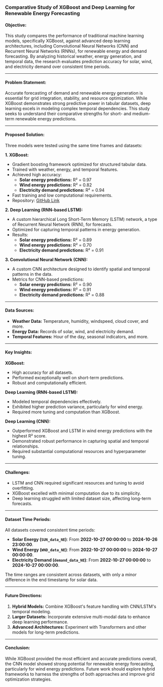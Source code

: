 ### Comparative Study of XGBoost and Deep Learning for Renewable Energy Forecasting

#### **Objective:**
This study compares the performance of traditional machine learning models, specifically XGBoost, against advanced deep learning architectures, including Convolutional Neural Networks (CNN) and Recurrent Neural Networks (RNNs), for renewable energy and demand forecasting. By analyzing historical weather, energy generation, and temporal data, the research evaluates prediction accuracy for solar, wind, and electricity demand over consistent time periods.

---

#### **Problem Statement:**
Accurate forecasting of demand and renewable energy generation is essential for grid integration, stability, and resource optimization. While XGBoost demonstrates strong predictive power in tabular datasets, deep learning excels in modeling complex temporal dependencies. This study seeks to understand their comparative strengths for short- and medium-term renewable energy predictions.

---

#### **Proposed Solution:**
Three models were tested using the same time frames and datasets:

**1. XGBoost:**
   - Gradient boosting framework optimized for structured tabular data.
   - Trained with weather, energy, and temporal features.
   - Achieved high accuracy:
      - **Solar energy predictions:** R² = 0.97
      - **Wind energy predictions:** R² = 0.82
      - **Electricity demand predictions:** R² = 0.94
   - Fast training and low computational requirements.
   - Repository: [GitHub Link](https://github.com/jtwirly/energyforecasting/)

**2. Deep Learning (RNN-based LSTM):**
   - A custom hierarchical Long Short-Term Memory (LSTM) network, a type of Recurrent Neural Network (RNN), for forecasts.
   - Optimized for capturing temporal patterns in energy generation.
   - Results:
      - **Solar energy predictions:** R² = 0.89
      - **Wind energy predictions:** R² = 0.70
      - **Electricity demand predictions:** R² = 0.91

**3. Convolutional Neural Network (CNN):**
   - A custom CNN architecture designed to identify spatial and temporal patterns in the data.
   - Metrics for CNN-based predictions:
      - **Solar energy predictions:** R² = 0.90
      - **Wind energy predictions:** R² = 0.91
      - **Electricity demand predictions:** R² = 0.88

---

#### **Data Sources:**
- **Weather Data:** Temperature, humidity, windspeed, cloud cover, and more.
- **Energy Data:** Records of solar, wind, and electricity demand.
- **Temporal Features:** Hour of the day, seasonal indicators, and more.

---

#### **Key Insights:**

**XGBoost:**
   - High accuracy for all datasets.
   - Performed exceptionally well on short-term predictions.
   - Robust and computationally efficient.

**Deep Learning (RNN-based LSTM):**
   - Modeled temporal dependencies effectively.
   - Exhibited higher prediction variance, particularly for wind energy.
   - Required more tuning and computation than XGBoost.

**Deep Learning (CNN):**
   - Outperformed XGBoost and LSTM in wind energy predictions with the highest R² score.
   - Demonstrated robust performance in capturing spatial and temporal relationships.
   - Required substantial computational resources and hyperparameter tuning.

---

#### **Challenges:**
- LSTM and CNN required significant resources and tuning to avoid overfitting.
- XGBoost excelled with minimal computation due to its simplicity.
- Deep learning struggled with limited dataset size, affecting long-term forecasts.

---

#### **Dataset Time Periods:**
All datasets covered consistent time periods:
- **Solar Energy (`SUN_data_NE`)**: From **2022-10-27 00:00:00** to **2024-10-26 23:00:00**.
- **Wind Energy (`WND_data_NE`)**: From **2022-10-27 00:00:00** to **2024-10-27 00:00:00**.
- **Electricity Demand (`demand_data_NE`)**: From **2022-10-27 00:00:00** to **2024-10-27 00:00:00**.

The time ranges are consistent across datasets, with only a minor difference in the end timestamp for solar data.

---

#### **Future Directions:**
1. **Hybrid Models:** Combine XGBoost's feature handling with CNN/LSTM's temporal modeling.
2. **Larger Datasets:** Incorporate extensive multi-modal data to enhance deep learning performance.
3. **Advanced Architectures:** Experiment with Transformers and other models for long-term predictions.

---

#### **Conclusion:**
While XGBoost provided the most efficient and accurate predictions overall, the CNN model showed strong potential for renewable energy forecasting, particularly for wind energy predictions. Future work should explore hybrid frameworks to harness the strengths of both approaches and improve grid optimization strategies.
